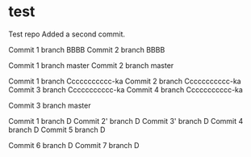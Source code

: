# test
Test repo
Added a second commit.

Commit 1 branch BBBB
Commit 2 branch BBBB

Commit 1 branch master
Commit 2 branch master

Commit 1 branch Ccccccccccc-ka
Commit 2 branch Ccccccccccc-ka
Commit 3 branch Ccccccccccc-ka
Commit 4 branch Ccccccccccc-ka

Commit 3 branch master

Commit 1 branch D
Commit 2' branch D
Commit 3' branch D
Commit 4 branch D
Commit 5 branch D

Commit 6 branch D
Commit 7 branch D

